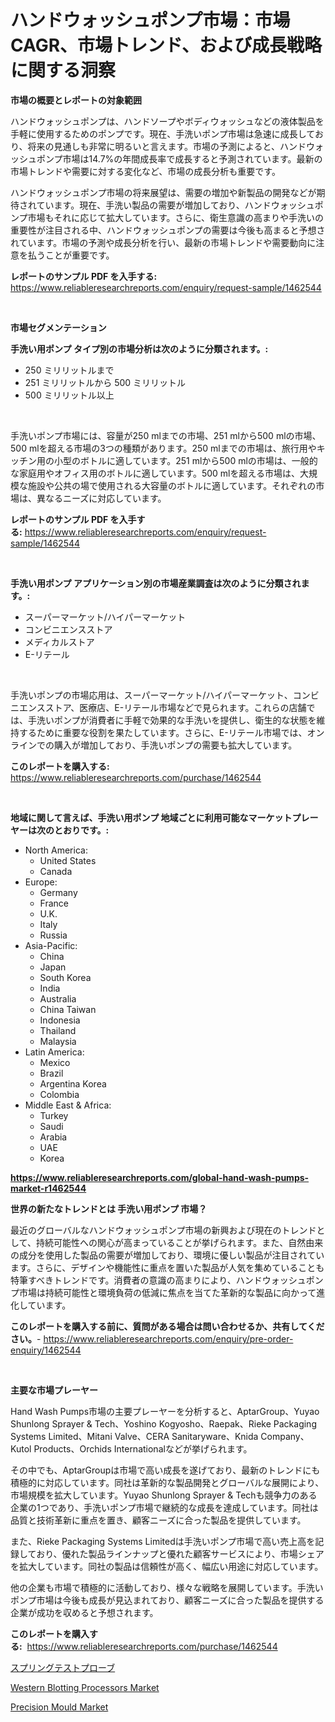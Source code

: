 <p><h1>ハンドウォッシュポンプ市場：市場CAGR、市場トレンド、および成長戦略に関する洞察</h1></p><p><strong>市場の概要とレポートの対象範囲</strong></p>
<p><p>ハンドウォッシュポンプは、ハンドソープやボディウォッシュなどの液体製品を手軽に使用するためのポンプです。現在、手洗いポンプ市場は急速に成長しており、将来の見通しも非常に明るいと言えます。市場の予測によると、ハンドウォッシュポンプ市場は14.7%の年間成長率で成長すると予測されています。最新の市場トレンドや需要に対する変化など、市場の成長分析も重要です。</p><p>ハンドウォッシュポンプ市場の将来展望は、需要の増加や新製品の開発などが期待されています。現在、手洗い製品の需要が増加しており、ハンドウォッシュポンプ市場もそれに応じて拡大しています。さらに、衛生意識の高まりや手洗いの重要性が注目される中、ハンドウォッシュポンプの需要は今後も高まると予想されています。市場の予測や成長分析を行い、最新の市場トレンドや需要動向に注意を払うことが重要です。</p></p>
<p><strong>レポートのサンプル PDF を入手する:</strong> <a href="https://www.reliableresearchreports.com/enquiry/request-sample/1462544">https://www.reliableresearchreports.com/enquiry/request-sample/1462544</a></p>
<p>&nbsp;</p>
<p><strong>市場セグメンテーション</strong></p>
<p><strong>手洗い用ポンプ タイプ別の市場分析は次のように分類されます。:</strong></p>
<p><ul><li>250 ミリリットルまで</li><li>251 ミリリットルから 500 ミリリットル</li><li>500 ミリリットル以上</li></ul></p>
<p>&nbsp;</p>
<p><p>手洗いポンプ市場には、容量が250 mlまでの市場、251 mlから500 mlの市場、500 mlを超える市場の3つの種類があります。250 mlまでの市場は、旅行用やキッチン用の小型のボトルに適しています。251 mlから500 mlの市場は、一般的な家庭用やオフィス用のボトルに適しています。500 mlを超える市場は、大規模な施設や公共の場で使用される大容量のボトルに適しています。それぞれの市場は、異なるニーズに対応しています。</p></p>
<p><strong>レポートのサンプル PDF を入手する:</strong>&nbsp;<a href="https://www.reliableresearchreports.com/enquiry/request-sample/1462544">https://www.reliableresearchreports.com/enquiry/request-sample/1462544</a></p>
<p>&nbsp;</p>
<p><strong> 手洗い用ポンプ アプリケーション別の市場産業調査は次のように分類されます。:</strong></p>
<p><ul><li>スーパーマーケット/ハイパーマーケット</li><li>コンビニエンスストア</li><li>メディカルストア</li><li>E-リテール</li></ul></p>
<p>&nbsp;</p>
<p><p>手洗いポンプの市場応用は、スーパーマーケット/ハイパーマーケット、コンビニエンスストア、医療店、E-リテール市場などで見られます。これらの店舗では、手洗いポンプが消費者に手軽で効果的な手洗いを提供し、衛生的な状態を維持するために重要な役割を果たしています。さらに、E-リテール市場では、オンラインでの購入が増加しており、手洗いポンプの需要も拡大しています。</p></p>
<p><strong>このレポートを購入する:</strong>&nbsp; <a href="https://www.reliableresearchreports.com/purchase/1462544">https://www.reliableresearchreports.com/purchase/1462544</a></p>
<p>&nbsp;</p>
<p><strong>地域に関して言えば、手洗い用ポンプ 地域ごとに利用可能なマーケットプレーヤーは次のとおりです。:</strong></p>
<p><ul>
    <li>
        North America:
        <ul>
            <li>United States</li>
            <li>Canada</li>
        </ul>
    </li>
    <li>
        Europe:
        <ul>
            <li>Germany</li>
            <li>France</li>
            <li>U.K.</li>
            <li>Italy</li>
            <li>Russia</li>
        </ul>
    </li>
    <li>
        Asia-Pacific:
        <ul>
            <li>China</li>
            <li>Japan</li>
            <li>South Korea</li>
            <li>India</li>
            <li>Australia</li>
            <li>China Taiwan</li>
            <li>Indonesia</li>
            <li>Thailand</li>
            <li>Malaysia</li>
        </ul>
    </li>
    <li>
        Latin America:
        <ul>
            <li>Mexico</li>
            <li>Brazil</li>
            <li>Argentina Korea</li>
            <li>Colombia</li>
        </ul>
    </li>
    <li>
        Middle East & Africa:
        <ul>
            <li>Turkey</li>
            <li>Saudi</li>
            <li>Arabia</li>
            <li>UAE</li>
            <li>Korea</li>
        </ul>
    </li>
    </ul></p>
<p><strong><a href="https://www.reliableresearchreports.com/global-hand-wash-pumps-market-r1462544">https://www.reliableresearchreports.com/global-hand-wash-pumps-market-r1462544</a></strong>&nbsp;</p>
<p><strong>世界の新たなトレンドとは 手洗い用ポンプ 市場？</strong></p>
<p><p>最近のグローバルなハンドウォッシュポンプ市場の新興および現在のトレンドとして、持続可能性への関心が高まっていることが挙げられます。また、自然由来の成分を使用した製品の需要が増加しており、環境に優しい製品が注目されています。さらに、デザインや機能性に重点を置いた製品が人気を集めていることも特筆すべきトレンドです。消費者の意識の高まりにより、ハンドウォッシュポンプ市場は持続可能性と環境負荷の低減に焦点を当てた革新的な製品に向かって進化しています。</p></p>
<p><strong>このレポートを購入する前に、質問がある場合は問い合わせるか、共有してください。</strong>- <a href="https://www.reliableresearchreports.com/enquiry/pre-order-enquiry/1462544">https://www.reliableresearchreports.com/enquiry/pre-order-enquiry/1462544</a></p>
<p>&nbsp;</p>
<p><strong>主要な市場プレーヤー</strong></p>
<p><p>Hand Wash Pumps市場の主要プレーヤーを分析すると、AptarGroup、Yuyao Shunlong Sprayer & Tech、Yoshino Kogyosho、Raepak、Rieke Packaging Systems Limited、Mitani Valve、CERA Sanitaryware、Knida Company、Kutol Products、Orchids Internationalなどが挙げられます。</p><p>その中でも、AptarGroupは市場で高い成長を遂げており、最新のトレンドにも積極的に対応しています。同社は革新的な製品開発とグローバルな展開により、市場規模を拡大しています。Yuyao Shunlong Sprayer & Techも競争力のある企業の1つであり、手洗いポンプ市場で継続的な成長を達成しています。同社は品質と技術革新に重点を置き、顧客ニーズに合った製品を提供しています。</p><p>また、Rieke Packaging Systems Limitedは手洗いポンプ市場で高い売上高を記録しており、優れた製品ラインナップと優れた顧客サービスにより、市場シェアを拡大しています。同社の製品は信頼性が高く、幅広い用途に対応しています。</p><p>他の企業も市場で積極的に活動しており、様々な戦略を展開しています。手洗いポンプ市場は今後も成長が見込まれており、顧客ニーズに合った製品を提供する企業が成功を収めると予想されます。</p></p>
<p><strong>このレポートを購入する:</strong>&nbsp;&nbsp;<a href="https://www.reliableresearchreports.com/purchase/1462544">https://www.reliableresearchreports.com/purchase/1462544</a></p>
<p><p><a href="https://github.com/ihabdkwlxs948/Market-Research-Report-List-1/blob/main/306451530081.md">スプリングテストプローブ</a></p><p><a href="https://cute-banjo-8ca.notion.site/Western-Blotting-Processors-Market-Insights-into-Market-CAGR-Market-Trends-and-Growth-Strategies-340bdea1ba3244a787d5602f99b171fb">Western Blotting Processors Market</a></p><p><a href="https://unruly-ladybug-44b.notion.site/Precision-Mould-Market-Size-CAGR-Trends-2024-2030-d5708939c33c4c7b809c91e99bf0c280">Precision Mould Market</a></p></p>